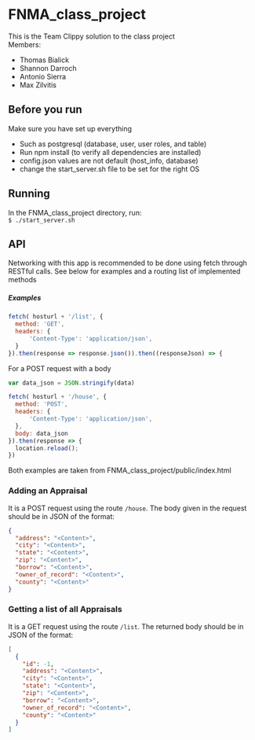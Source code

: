 # FNMA_class_project
This is the Team Clippy solution to the class project  
Members:  
  * Thomas Bialick  
  * Shannon Darroch  
  * Antonio Sierra
  * Max Zilvitis

## Before you run
Make sure you have set up everything  
  * Such as postgresql (database, user, user roles, and table)
  * Run npm install (to verify all dependencies are installed)  
  * config.json values are not default (host_info, database)  
  * change the start_server.sh file to be set for the right OS


## Running
In the FNMA_class_project directory, run:  
 `$ ./start_server.sh`  


## API
Networking with this app is recommended to be done using fetch through
RESTful calls. See below for examples and a routing list of implemented methods

##### Examples
```javascript
fetch( hosturl + '/list', {
  method: 'GET',
  headers: {
      'Content-Type': 'application/json',
  }
}).then(response => response.json()).then((responseJson) => {
```
For a POST request with a body
```javascript
var data_json = JSON.stringify(data)

fetch( hosturl + '/house', {
  method: 'POST',
  headers: {
      'Content-Type': 'application/json',
  },
  body: data_json
}).then(response => {
  location.reload();
})
```
Both examples are taken from FNMA_class_project/public/index.html

### Adding an Appraisal
It is a POST request using the route `/house`. The body given in the request
should be in JSON of the format:  
```JSON
{
  "address": "<Content>",
  "city": "<Content>",
  "state": "<Content>",
  "zip": "<Content>",
  "borrow": "<Content>",
  "owner_of_record": "<Content>",
  "county": "<Content>"
}
```

### Getting a list of all Appraisals
It is a GET request using the route `/list`. The returned body should be in JSON
of the format:  
```JSON
[
  {
    "id": -1,
    "address": "<Content>",
    "city": "<Content>",
    "state": "<Content>",
    "zip": "<Content>",
    "borrow": "<Content>",
    "owner_of_record": "<Content>",
    "county": "<Content>"
  }
]
```
